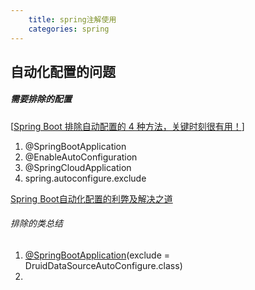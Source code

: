 ```yaml
---
    title: spring注解使用
    categories: spring
---
```


## 自动化配置的问题

##### 需要排除的配置

[[Spring Boot 排除自动配置的 4 种方法，关键时刻很有用！](https://www.cnblogs.com/javastack/p/12016212.html)]

1. @SpringBootApplication
2. @EnableAutoConfiguration
3. @SpringCloudApplication
4. spring.autoconfigure.exclude

[Spring Boot自动化配置的利弊及解决之道](https://blog.csdn.net/dyc87112/article/details/73739535)

###### 排除的类总结

1. [@SpringBootApplication](https://github.com/SpringBootApplication)(exclude = DruidDataSourceAutoConfigure.class)
2. 

